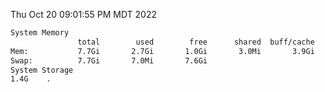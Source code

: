 Thu Oct 20 09:01:55 PM MDT 2022
```bash
System Memory
               total        used        free      shared  buff/cache   available
Mem:           7.7Gi       2.7Gi       1.0Gi       3.0Mi       3.9Gi       4.4Gi
Swap:          7.7Gi       7.0Mi       7.6Gi
System Storage
1.4G	.
```
